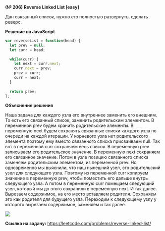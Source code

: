 **(№ 206) Reverse Linked List [easy]**

Дан связанный список, нужно его полностью развернуть, сделать реверс.

**Решение на JavaScript**

```javascript
var reverseList = function(head) {
  let prev = null;
  let curr = head;
  
  while(curr) {
    let next = curr.next;
    curr.next = prev;
    prev = curr;
    curr = next;
  }
  
  return prev;
};
```

**Объяснение решения**

Наша задача для каждого узла его внутреннее заменить его внешним. То есть его связанный список, заменить родительским элементом. В переменной prev будем хранить родительские элементы. В переменную next будем сохранять связанные списки каждого узла по очереди на каждой итерации. У корневого узла нет родительского элемента поэтому ему вместо связанного списка присваиваем null. Так вот в переменной curr сохраняем весь список. В переменную prev записываем его родительское значение. В переменную next сохраняем его связанное значение. Потом в узле позицию связанного списка заменяем родительским элементом, из переменной prev. Но одновременно мы выяснили, что наш нынешний узел, это родительский узел для следующего узла. Поэтому из переменной curr копируем значение в переменную prev, чтобы поместить его дальше внутрь следующего узла. А потом в переменную curr помещаем следующий узел, который мы до этого сохранили в переменную next. И так далее. Вырезаем содержимое, на его место вставляем родителя. Сохраняем это как родителя для будущего узла. Переходим к следующему узлу у которого вырезаем содержимое, заменяем и так далее.

![](https://cushaaay.ru/leetcode/0206.png)

**Ссылка на задачу:** https://leetcode.com/problems/reverse-linked-list/